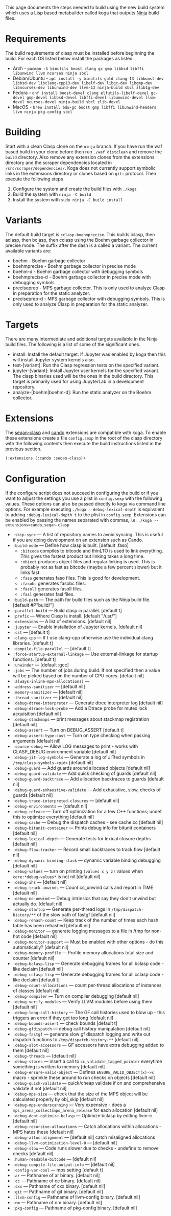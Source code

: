 This page documents the steps needed to build using the new build system which uses a Lisp based metabuilder called koga that outputs [Ninja](https://ninja-build.org/) build files.

# Requirements

The build requirements of clasp must be installed before beginning the build. For each OS listed below install the packages as listed.

* Arch - `pacman -S binutils boost clang gc gmp libbsd libffi libunwind llvm ncurses ninja sbcl`
* Debian/Ubuntu - `apt install -y binutils-gold clang-13 libboost-dev libbsd-dev libclang-cpp13-dev libelf-dev libgc-dev libgmp-dev libncurses-dev libunwind-dev llvm-13 ninja-build sbcl zlib1g-dev`
* Fedora - `dnf install boost-devel clang elfutils-libelf-devel gc-devel gmp-devel libbsd-devel libffi-devel libunwind-devel llvm-devel ncurses-devel ninja-build sbcl zlib-devel`
* MacOS - `brew install bdw-gc boost gmp libffi libunwind-headers llvm ninja pkg-config sbcl`

# Building

Start with a clean Clasp clone on the `ninja` branch. If you have run the waf based build in your clone before then run `./waf distclean` and remove the `build` directory. Also remove any extension clones from the extensions directory and the scraper dependencies located in `/src/scraper/dependencies/`. Koga does not currently support symbolic links in the extensions directory or clones based on `git:` protocol. Then execute the following steps

1. Configure the system and create the build files with `./koga`
2. Build the system with `ninja -C build`
3. Install the system with `sudo ninja -C build install`

# Variants

The default build target is `cclasp-boehmprecise`. This builds iclasp, then aclasp, then bclasp, then cclasp using the Boehm garbage collector in precise mode. The suffix after the dash is a called a variant. The current available variants are:

- boehm - Boehm garbage collector
- boehmprecise - Boehm garbage collector in precise mode
- boehm-d - Boehm garbage collector with debugging symbols
- boehmprecise-d - Boehm garbage collector in precise mode with debugging symbols
- preciseprep - MPS garbage collector. This is only used to analyze Clasp in preparation for the static analyzer.
- preciseprep-d - MPS garbage collector with debugging symbols. This is only used to analyze Clasp in preparation for the static analyzer.

# Targets

There are many intermediate and additional targets available in the Ninja build files. The following is a list of some of the significant ones.

- install: Install the default target. If Jupyter was enabled by koga then this will install Jupyter system kernels also.
- test-[variant]: Run the Clasp regression tests on the specified variant.
- jupyter-[variant]: Install Jupyter user kernels for the specified variant. The clasp binaries used will be the ones in the build directory. This target is primarily used for using JupyterLab in a development repository.
- analyze-[boehm|boehm-d]: Run the static analyzer on the Boehm collector.

# Extensions

The [seqan-clasp](https://github.com/clasp-developers/seqan-clasp/) and [cando](https://github.com/cando-developers/cando/) extensions are compatible with koga. To enable these extensions create a file `config.sexp` in the root of the clasp directory with the following contents then execute the build instructions listed in the previous section.

```lisp
(:extensions (:cando :seqan-clasp))
```

# Configuration

If the configure script does not succeed in configuring the build or if you want to adjust the settings you use a plist in `config.sexp`
with the following values. These options can also be passed directly to koga via command line options. For example executing `./koga --debug-lexical-depth` is equivalent to adding `:debug-lexical-depth t` to the plist in `config.sexp`. Extensions can be enabled by passing the names separated with commas, i.e. `./koga --extensions=cando,seqan-clasp`

* `:skip-sync` — A list of repository names to avoid syncing. This is useful if you are doing development on an extension such as Cando.
* `:build-mode` — Define how clasp is built. [default :faso]
  - `:bitcode` compiles to bitcode and thinLTO is used to link everything.
    This gives the fastest product but linking takes a long time.
  - `:object` produces object files and regular linking is used.
    This is probably not as fast as bitcode (maybe a few percent slower)
    but it links fast.
  - `:faso` generates faso files. This is good for development.
  - `:fasobc` generates fasobc files.
  - `:fasoll` generates fasoll files.
  - `:fasl` generates fasl files.
* `:build-path` — The path for build files such as the Ninja build file. 
  [default #P"build/"]
* `:parallel-build` — Build clasp in parallel. [default t]
* `:prefix` — Where Clasp is install. [default "/usr/"]
* `:extensions` — A list of extensions. [default nil]
* `:jupyter` — Enable installation of Jupyter kernels. [default nil]
* `:cst` — [default t]
* `:clang-cpp` — If t use clang-cpp otherwise use the individual clang 
  libraries. [default t]
* `:compile-file-parallel` — [default t]
* `:force-startup-external-linkage` — Use external-linkage for startup 
  functions. [default t]
* `:unwinder` — [default :gcc]
* `:jobs` — The number of jobs during build. If not specified then a value will
  be picked based on the number of CPU cores. [default nil]
* `:always-inline-mps-allocations)` —
* `:address-sanitizer` — [default nil]
* `:memory-sanitizer` — [default nil]
* `:thread-sanitizer` — [default nil]
* `:debug-dtree-interpreter` — Generate dtree interpreter log [default nil]
* `:debug-dtrace-lock-probe` — Add a Dtrace probe for mutex lock acquisition
  [default nil]
* `:debug-stackmaps` — print messages about stackmap registration [default nil]
* `:debug-assert` — Turn on DEBUG_ASSERT [default t]
* `:debug-assert-type-cast` — Turn on type checking when passing arguments
  [default nil]
* `:source-debug` — Allow LOG messages to print - works with CLASP_DEBUG 
  environment variable [default nil]
* `:debug-jit-log-symbols` — Generate a log of JITted symbols in 
  `/tmp/clasp-symbols-<pid>` [default nil]
* `:debug-guard` — Add guards around allocated objects [default nil]
* `:debug-guard-validate` — Add quick checking of guards [default nil]
* `:debug-guard-backtrace` — Add allocation backtraces to guards [default nil]
* `:debug-guard-exhaustive-validate` — Add exhaustive, slow, checks of guards
  [default nil]
* `:debug-trace-interpreted-closures` — [default nil]
* `:debug-environments` — [default nil]
* `:debug-release` — Turn off optimization for a few C++ functions; undef this 
  to optimize everything [default nil]
* `:debug-cache` — Debug the dispatch caches - see cache.cc [default nil]
* `:debug-bitunit-container` — Prints debug info for bitunit containers 
  [default nil]
* `:debug-lexical-depth` — Generate tests for lexical closure depths 
  [default nil]
* `:debug-flow-tracker` — Record small backtraces to track flow [default nil]
* `:debug-dynamic-binding-stack` — dynamic variable binding debugging
  [default nil] 
* `:debug-values` — turn on printing `(values x y z)` values when 
  `core:*debug-values*` is not nil [default nil]
* `:debug-ihs` — [default nil]
* `:debug-track-unwinds` — Count cc_unwind calls and report in TIME 
  [default nil]
* `:debug-no-unwind` — Debug intrinsics that say they don't unwind but actually 
  do. [default nil]
* `:debug-startup` — Generate per-thread logs in `/tmp/dispatch-history/**` of 
  the slow path of fastgf [default nil]
* `:debug-rehash-count` — Keep track of the number of times each hash table has 
  been rehashed [default nil]
* `:debug-monitor` — generate logging messages to a file in /tmp for non-hot 
  code [default nil]
* `:debug-monitor-support` — Must be enabled with other options - do this 
  automatically? [default nil]
* `:debug-memory-profile` — Profile memory allocations total size and counter
  [default nil]
* `:debug-bclasp-lisp` — Generate debugging frames for all bclasp code - like 
  declaim [default nil]
* `:debug-cclasp-lisp` — Generate debugging frames for all cclasp code - like 
  declaim [default t]
* `:debug-count-allocations` — count per-thread allocations of instances of 
  classes [default nil]
* `:debug-compiler` — Turn on compiler debugging [default nil]
* `:debug-verify-modules` — Verify LLVM modules before using them [default nil]
* `:debug-long-call-history` — The GF call histories used to blow up - this 
  triggers an error if they get too long [default nil]
* `:debug-bounds-assert` — check bounds [default t]
* `:debug-gfdispatch` — debug call history manipulation [default nil]
* `:debug-fastgf` — generate slow gf dispatch logging and write out dispatch 
  functions to `/tmp/dispatch-history-**` [default nil]
* `:debug-slot-accessors` — GF accessors have extra debugging added to them
  [default nil]
* `:debug-threads` — [default nil]
* `:debug-stores` — insert a call to `cc_validate_tagged_pointer` everytime 
  something is written to memory [default nil]
* `:debug-ensure-valid-object` — Defines `ENSURE_VALID_OBJECT(x)->x` macro - 
  sprinkle these around to run checks on objects [default nil]
* `:debug-quick-validate` — quick/cheap validate if on and comprehensive 
  validate if not [default nil]
* `:debug-mps-size` — check that the size of the MPS object will be calculated 
  properly by obj_skip [default nil]
* `:debug-mps-underscanning` — Very expensive - does a 
  `mps_arena_collect`/`mps_arena_release` for each allocation [default nil]
* `:debug-dont-optimize-bclasp` — Optimize bclasp by editing llvm-ir 
  [default nil]
* `:debug-recursive-allocations` — Catch allocations within allocations - MPS 
  hates these [default nil]
* `:debug-alloc-alignment` —
[default nil]
catch misaligned allocations
* `:debug-llvm-optimization-level-0` — [default nil]
* `:debug-slow` — Code runs slower due to checks - undefine to remove checks
  [default nil]
* `:human-readable-bitcode` — [default nil]
* `:debug-compile-file-output-info` — [default nil]
* `:config-var-cool` — mps setting [default t]
* `:ar` — Pathname of ar binary. [default nil]
* `:cc` — Pathname of cc binary. [default nil]
* `:cxx` — Pathname of cxx binary. [default nil]
* `:git` — Pathname of git binary. [default nil]
* `:llvm-config` — Pathname of llvm-config binary. [default nil]
* `:nm` — Pathname of nm binary. [default nil]
* `:pkg-config` — Pathname of pkg-config binary. [default nil]
